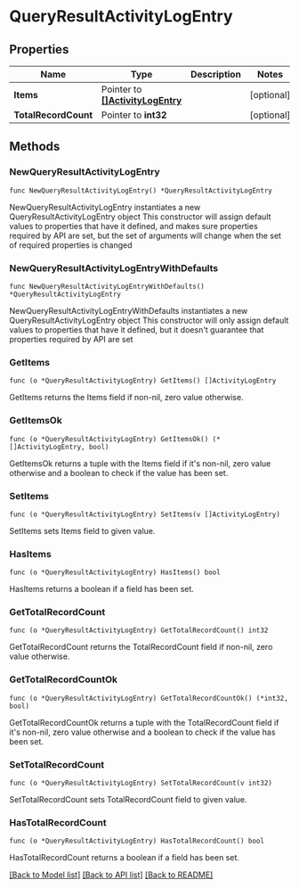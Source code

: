 # QueryResultActivityLogEntry

## Properties

Name | Type | Description | Notes
------------ | ------------- | ------------- | -------------
**Items** | Pointer to [**[]ActivityLogEntry**](ActivityLogEntry.md) |  | [optional] 
**TotalRecordCount** | Pointer to **int32** |  | [optional] 

## Methods

### NewQueryResultActivityLogEntry

`func NewQueryResultActivityLogEntry() *QueryResultActivityLogEntry`

NewQueryResultActivityLogEntry instantiates a new QueryResultActivityLogEntry object
This constructor will assign default values to properties that have it defined,
and makes sure properties required by API are set, but the set of arguments
will change when the set of required properties is changed

### NewQueryResultActivityLogEntryWithDefaults

`func NewQueryResultActivityLogEntryWithDefaults() *QueryResultActivityLogEntry`

NewQueryResultActivityLogEntryWithDefaults instantiates a new QueryResultActivityLogEntry object
This constructor will only assign default values to properties that have it defined,
but it doesn't guarantee that properties required by API are set

### GetItems

`func (o *QueryResultActivityLogEntry) GetItems() []ActivityLogEntry`

GetItems returns the Items field if non-nil, zero value otherwise.

### GetItemsOk

`func (o *QueryResultActivityLogEntry) GetItemsOk() (*[]ActivityLogEntry, bool)`

GetItemsOk returns a tuple with the Items field if it's non-nil, zero value otherwise
and a boolean to check if the value has been set.

### SetItems

`func (o *QueryResultActivityLogEntry) SetItems(v []ActivityLogEntry)`

SetItems sets Items field to given value.

### HasItems

`func (o *QueryResultActivityLogEntry) HasItems() bool`

HasItems returns a boolean if a field has been set.

### GetTotalRecordCount

`func (o *QueryResultActivityLogEntry) GetTotalRecordCount() int32`

GetTotalRecordCount returns the TotalRecordCount field if non-nil, zero value otherwise.

### GetTotalRecordCountOk

`func (o *QueryResultActivityLogEntry) GetTotalRecordCountOk() (*int32, bool)`

GetTotalRecordCountOk returns a tuple with the TotalRecordCount field if it's non-nil, zero value otherwise
and a boolean to check if the value has been set.

### SetTotalRecordCount

`func (o *QueryResultActivityLogEntry) SetTotalRecordCount(v int32)`

SetTotalRecordCount sets TotalRecordCount field to given value.

### HasTotalRecordCount

`func (o *QueryResultActivityLogEntry) HasTotalRecordCount() bool`

HasTotalRecordCount returns a boolean if a field has been set.


[[Back to Model list]](../README.md#documentation-for-models) [[Back to API list]](../README.md#documentation-for-api-endpoints) [[Back to README]](../README.md)


